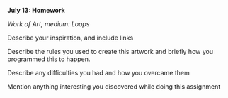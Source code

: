 **July 13: Homework**

*Work of Art, medium: Loops*

Describe your inspiration, and include links


Describe the rules you used to create this artwork and briefly how you programmed this to happen.


Describe any difficulties you had and how you overcame them


Mention anything interesting you discovered while doing this assignment
